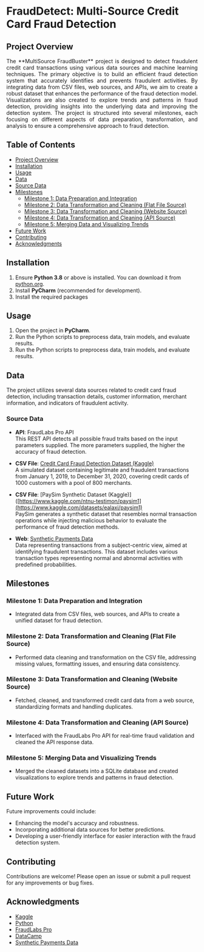 # FraudDetect: Multi-Source Credit Card Fraud Detection

## Project Overview
<p align="justify">
The **MultiSource FraudBuster** project is designed to detect fraudulent credit card transactions using various data sources and machine learning techniques. The primary objective is to build an efficient fraud detection system that accurately identifies and prevents fraudulent activities. By integrating data from CSV files, web sources, and APIs, we aim to create a robust dataset that enhances the performance of the fraud detection model. Visualizations are also created to explore trends and patterns in fraud detection, providing insights into the underlying data and improving the detection system. The project is structured into several milestones, each focusing on different aspects of data preparation, transformation, and analysis to ensure a comprehensive approach to fraud detection.
</p>

## Table of Contents
- [Project Overview](#project-overview)
- [Installation](#installation)
- [Usage](#usage)
- [Data](#data)
- [Source Data](#source-data)
- [Milestones](#milestones)
  - [Milestone 1: Data Preparation and Integration](#milestone-1-data-preparation-and-integration)
  - [Milestone 2: Data Transformation and Cleaning (Flat File Source)](#milestone-2-data-transformation-and-cleaning-flat-file-source)
  - [Milestone 3: Data Transformation and Cleaning (Website Source)](#milestone-3-data-transformation-and-cleaning-website-source)
  - [Milestone 4: Data Transformation and Cleaning (API Source)](#milestone-4-data-transformation-and-cleaning-api-source)
  - [Milestone 5: Merging Data and Visualizing Trends](#milestone-5-merging-data-and-visualizing-trends)
- [Future Work](#future-work)
- [Contributing](#contributing)
- [Acknowledgments](#acknowledgments)

## Installation
1. Ensure **Python 3.8** or above is installed. You can download it from [python.org](https://www.python.org/).
2. Install **PyCharm** (recommended for development).
3. Install the required packages

## Usage
1. Open the project in **PyCharm**.
2. Run the Python scripts to preprocess data, train models, and evaluate results.
3. Run the Python scripts to preprocess data, train models, and evaluate results.

## Data
The project utilizes several data sources related to credit card fraud detection, including transaction details, customer information, merchant information, and indicators of fraudulent activity.

### Source Data
- **API**: FraudLabs Pro API  
  This REST API detects all possible fraud traits based on the input parameters supplied. The more parameters supplied, the higher the accuracy of fraud detection.

- **CSV File**: [Credit Card Fraud Detection Dataset (Kaggle)](https://www.kaggle.com/datasets/shayannaveed/credit-card-fraud-detection)  
  A simulated dataset containing legitimate and fraudulent transactions from January 1, 2019, to December 31, 2020, covering credit cards of 1000 customers with a pool of 800 merchants.

- **CSV File**: [PaySim Synthetic Dataset (Kaggle)]([https://www.kaggle.com/ntnu-testimon/paysim1](https://www.kaggle.com/datasets/ealaxi/paysim1)  
  PaySim generates a synthetic dataset that resembles normal transaction operations while injecting malicious behavior to evaluate the performance of fraud detection methods.

- **Web**: [Synthetic Payments Data](https://datahub.io/machine-learning/creditcard/datapackage.json)  
  Data representing transactions from a subject-centric view, aimed at identifying fraudulent transactions. This dataset includes various transaction types representing normal and abnormal activities with predefined probabilities.

## Milestones

### Milestone 1: Data Preparation and Integration
- Integrated data from CSV files, web sources, and APIs to create a unified dataset for fraud detection.

### Milestone 2: Data Transformation and Cleaning (Flat File Source)
- Performed data cleaning and transformation on the CSV file, addressing missing values, formatting issues, and ensuring data consistency.

### Milestone 3: Data Transformation and Cleaning (Website Source)
- Fetched, cleaned, and transformed credit card data from a web source, standardizing formats and handling duplicates.

### Milestone 4: Data Transformation and Cleaning (API Source)
- Interfaced with the FraudLabs Pro API for real-time fraud validation and cleaned the API response data.

### Milestone 5: Merging Data and Visualizing Trends
- Merged the cleaned datasets into a SQLite database and created visualizations to explore trends and patterns in fraud detection.

## Future Work
Future improvements could include:
- Enhancing the model's accuracy and robustness.
- Incorporating additional data sources for better predictions.
- Developing a user-friendly interface for easier interaction with the fraud detection system.

## Contributing
Contributions are welcome! Please open an issue or submit a pull request for any improvements or bug fixes.

## Acknowledgments
- [Kaggle](https://www.kaggle.com/)
- [Python](https://www.python.org/)
- [FraudLabs Pro](https://www.fraudlabspro.com/)
- [DataCamp](https://www.datacamp.com/)
- [Synthetic Payments Data](https://datahub.io/machine-learning/creditcard/datapackage.json)
